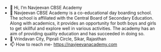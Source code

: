 - 👋 Hi, I’m Navjeevan CBSE Academy
- 👀 Navjeevan CBSE Academy is a co-educational day boarding school. The school is affiliated with the Central Board of Secondary Education. Along with academics, it provides an opportunity for both boys and girls to get skillful and explore well in various activities. The academy has an aim of providing quality education and has succeeded in doing so.
- 🌱 Vrindavan City, Piprali Circle, Sikar, Rajasthan
- 📫 How to reach me- https://navjeevanacademy.com 
